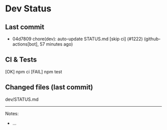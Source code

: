 # Dev Status

## Last commit
- 04d7809 chore(dev): auto-update STATUS.md [skip ci] (#1222) (github-actions[bot], 57 minutes ago)
## CI & Tests
[OK] npm ci
[FAIL] npm test

## Changed files (last commit)
dev/STATUS.md

---
Notes:
- ...

